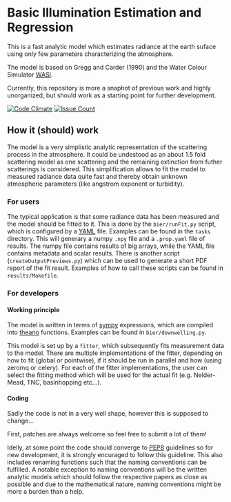 Basic Illumination Estimation and Regression
============================================

This is a fast analytic model which estimates radiance at the earth suface using only few parameters characterizing the atmosphere.

The model is based on Gregg and Carder (1990) and the Water Colour Simulator [WASI](ftp://ftp.dfd.dlr.de/pub/WASI/).

Currently, this repository is more a snaphot of previous work and highly unorganized, but should work as a starting point for further development.

[![Code Climate](https://codeclimate.com/github/d70-t/bier/badges/gpa.svg)](https://codeclimate.com/github/d70-t/bier)
[![Issue Count](https://codeclimate.com/github/d70-t/bier/badges/issue_count.svg)](https://codeclimate.com/github/d70-t/bier)

How it (should) work
--------------------

The model is a very simplistic analytic representation of the scattering process in the atmosphere.
It could be undestood as an about 1.5 fold scattering model as one scattering and the remaining extinction from futher scatterings is considered.
This simplification allows to fit the model to measured radiance data quite fast and thereby obtain unknown atmospheric parameters (like angstrom exponent or turbidity).

### For users

The typical application is that some radiance data has been measured and the model should be fitted to it.
This is done by the ``bier/runFit.py`` script, which is configured by a [YAML](http://yaml.org/) file.
Examples can be found in the ``tasks`` directory.
This will generary a numpy ``.npy`` file and a ``.prop.yaml`` file of results.
The numpy file contains results of big arrays, while the YAML file contains metadata and scalar results.
There is another script (``createOutputPreviews.py``) which can be used to generate a short PDF report of the fit result.
Examples of how to call these scripts can be found in ``results/Makefile``.

### For developers

#### Working principle

The model is written in terms of [sympy](http://www.sympy.org) expressions, which are compiled into [theano](http://www.deeplearning.net/software/theano/) functions.
Examples can be found in ``bier/downwelling.py``.

This model is set up by a ``fitter``, which subsequently fits measurement data to the model.
There are multiple implementations of the fitter, depending on how to fit (global or pointwise), if it should be run in parallel and how (using zeromq or celery).
For each of the fitter implementations, the user can select the fitting method which will be used for the actual fit (e.g. Nelder-Mead, TNC, basinhopping etc...).

#### Coding

Sadly the code is not in a very well shape, however this is supposed to change...

First, patches are always welcome so feel free to submit a lot of them!

Idelly, at some point the code should converge to [PEP8](https://www.python.org/dev/peps/pep-0008/) guidelines so for new development, it is strongly encuraged to follow this guideline.
This also includes renaming functions such that the naming conventions can be fulfilled.
A notable exception to naming conventions will be the written analytic models which should follow the respective papers as close as possible and due to the mathematical nature, naming conventions might be more a burden than a help.

